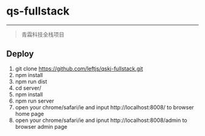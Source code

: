 # qs-fullstack

----

> 青霜科技全栈项目
## Deploy
1. git clone https://github.com/leftjs/qskj-fullstack.git
2. npm install
3. npm run dist
4. cd server/
5. npm install
6. npm run server
7. open your chrome/safari/ie and input http://localhost:8008/ to browser home page
8. open your chrome/safari/ie and ipnut http://localhost:8008/admin to browser admin page


